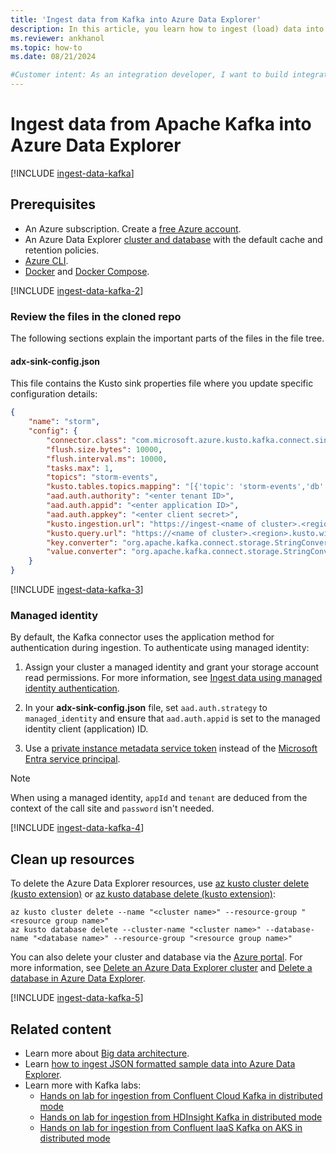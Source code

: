 ```yaml
---
title: 'Ingest data from Kafka into Azure Data Explorer'
description: In this article, you learn how to ingest (load) data into Azure Data Explorer from Kafka.
ms.reviewer: ankhanol
ms.topic: how-to
ms.date: 08/21/2024

#Customer intent: As an integration developer, I want to build integration pipelines from Kafka into Azure Data Explorer, so I can make data available for near real time analytics.
---
```

# Ingest data from Apache Kafka into Azure Data Explorer

[!INCLUDE [ingest-data-kafka](includes/cross-repo/ingest-data-kafka.md)]

## Prerequisites

* An Azure subscription. Create a [free Azure account](https://azure.microsoft.com/free/).
* An Azure Data Explorer [cluster and database](/azure/data-explorer/create-cluster-and-database) with the default cache and retention policies.
* [Azure CLI](/cli/azure/install-azure-cli).
* [Docker](https://docs.docker.com/get-docker/) and [Docker Compose](https://docs.docker.com/compose/install).

[!INCLUDE [ingest-data-kafka-2](includes/cross-repo/ingest-data-kafka-2.md)]

### Review the files in the cloned repo

The following sections explain the important parts of the files in the file tree.

#### adx-sink-config.json

This file contains the Kusto sink properties file where you update specific configuration details:

```json
{
    "name": "storm",
    "config": {
        "connector.class": "com.microsoft.azure.kusto.kafka.connect.sink.KustoSinkConnector",
        "flush.size.bytes": 10000,
        "flush.interval.ms": 10000,
        "tasks.max": 1,
        "topics": "storm-events",
        "kusto.tables.topics.mapping": "[{'topic': 'storm-events','db': '<enter database name>', 'table': 'Storms','format': 'csv', 'mapping':'Storms_CSV_Mapping'}]",
        "aad.auth.authority": "<enter tenant ID>",
        "aad.auth.appid": "<enter application ID>",
        "aad.auth.appkey": "<enter client secret>",
        "kusto.ingestion.url": "https://ingest-<name of cluster>.<region>.kusto.windows.net",
        "kusto.query.url": "https://<name of cluster>.<region>.kusto.windows.net",
        "key.converter": "org.apache.kafka.connect.storage.StringConverter",
        "value.converter": "org.apache.kafka.connect.storage.StringConverter"
    }
}
```

[!INCLUDE [ingest-data-kafka-3](includes/cross-repo/ingest-data-kafka-3.md)]

### Managed identity

By default, the Kafka connector uses the application method for authentication during ingestion. To authenticate using managed identity:

1. Assign your cluster a managed identity and grant your storage account read permissions. For more information, see [Ingest data using managed identity authentication](ingest-data-managed-identity.md).

1. In your **adx-sink-config.json** file, set `aad.auth.strategy` to `managed_identity` and ensure that `aad.auth.appid` is set to the managed identity client (application) ID.

1. Use a [private instance metadata service token](/azure/active-directory/managed-identities-azure-resources/how-to-use-vm-token) instead of the [Microsoft Entra service principal](#create-a-microsoft-entra-service-principal).

> [!NOTE]
> When using a managed identity, `appId` and `tenant` are deduced from the context of the call site and `password` isn't needed.

[!INCLUDE [ingest-data-kafka-4](includes/cross-repo/ingest-data-kafka-4.md)]

## Clean up resources

To delete the Azure Data Explorer resources, use [az kusto cluster delete (kusto extension)](/cli/azure/kusto/cluster#az-kusto-cluster-update(kusto)) or [az kusto database delete (kusto extension)](/cli/azure/kusto/database#az-kusto-database-delete(kusto)):

```azurecli-interactive
az kusto cluster delete --name "<cluster name>" --resource-group "<resource group name>"
az kusto database delete --cluster-name "<cluster name>" --database-name "<database name>" --resource-group "<resource group name>"
```

You can also delete your cluster and database via the [Azure portal](https://portal.azure.com/). For more information, see [Delete an Azure Data Explorer cluster](delete-cluster.md) and [Delete a database in Azure Data Explorer](delete-database.md).

[!INCLUDE [ingest-data-kafka-5](includes/cross-repo/ingest-data-kafka-5.md)]

## Related content

* Learn more about [Big data architecture](/azure/architecture/solution-ideas/articles/big-data-azure-data-explorer).
* Learn [how to ingest JSON formatted sample data into Azure Data Explorer](./ingest-json-formats.md?tabs=kusto-query-language).
* Learn more with Kafka labs:
   * [Hands on lab for ingestion from Confluent Cloud Kafka in distributed mode](https://github.com/Azure/azure-kusto-labs/blob/master/kafka-integration/confluent-cloud/README.md)
   * [Hands on lab for ingestion from HDInsight Kafka in distributed mode](https://github.com/Azure/azure-kusto-labs/tree/master/kafka-integration/distributed-mode/hdinsight-kafka)
   * [Hands on lab for ingestion from Confluent IaaS Kafka on AKS in distributed mode](https://github.com/Azure/azure-kusto-labs/blob/master/kafka-integration/distributed-mode/confluent-kafka/README.md)
